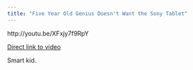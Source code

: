 ```yaml
---
title: "Five Year Old Genius Doesn't Want the Sony Tablet"
---
```

<p>http://youtu.be/XFxjy7f9RpY</p>
<p><a href="http://youtu.be/XFxjy7f9RpY">Direct link to video</a></p>
<p>Smart kid.</p>
